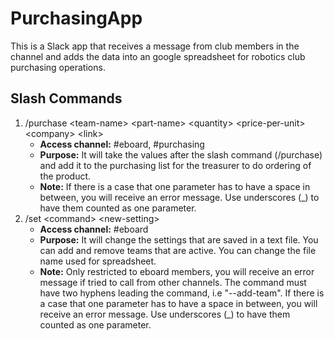 # PurchasingApp

This is a Slack app that receives a message from club members in the channel and adds the data into an google spreadsheet for robotics club purchasing operations.

## Slash Commands

1. /purchase \<team-name\> \<part-name\> \<quantity\> \<price-per-unit\> \<company\> \<link\>
    - **Access channel:** #eboard, #purchasing 
    - **Purpose:** It will take the values after the slash command (/purchase) and add it to the purchasing list for the treasurer to             do ordering of the product.
    - **Note:** If there is a case that one parameter has to have a space in between, you will receive an error message. Use                  underscores (_) to have them counted as one parameter.
2. /set \<command\> \<new-setting\>
    - **Access channel:** #eboard
    - **Purpose:** It will change the settings that are saved in a text file. You can add and remove teams that are active. You can               change the file name used for spreadsheet.
    - **Note:** Only restricted to eboard members, you will receive an error message if tried to call from other channels. The                command must have two hyphens leading the command, i.e "--add-team". If there is a case that one parameter has to              have a space in between, you will receive an error message. Use underscores (_) to have them counted as one parameter.
